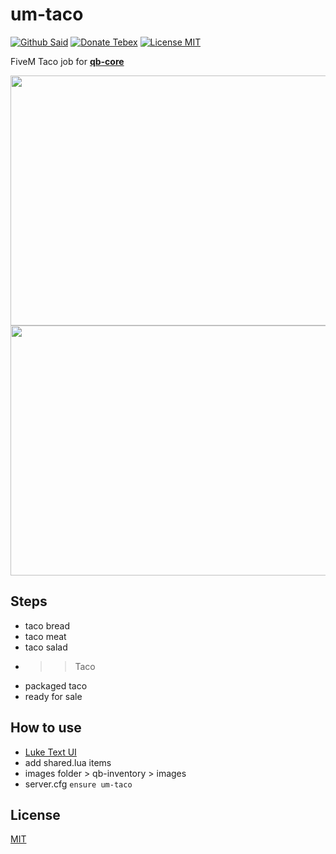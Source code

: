 # um-taco
[![Github Said](https://img.shields.io/badge/Github-alp1x-pink?style=for-the-badge&logo=github)](https://github.com/thedevvil)
[![Donate Tebex](https://img.shields.io/badge/Coffee-Donate-%23FFDD00?style=for-the-badge&logo=buymeacoffee)](https://uyuyorum.tebex.io/package/4721743)
[![License MIT](https://img.shields.io/badge/License-MIT-green?style=for-the-badge&logo=opensourceinitiative)](https://choosealicense.com/licenses/mit/)


FiveM Taco job for **[qb-core](https://github.com/qbcore-framework/qb-core)**

<p align="center">
  <img  width="1000" height="400" src="https://i.hizliresim.com/b7a1gvs.png">
<img  width="1000" height="400" src="https://i.hizliresim.com/bicypm9.png">
</p>


## Steps
+ taco bread
+ taco meat 
+ taco salad 
+ >> Taco
+ packaged taco
+ ready for sale




## How to use
+ [Luke Text UI](https://github.com/LukeWasTakenn/luke_textui)
+ add shared.lua items
+ images folder > qb-inventory > images
+ server.cfg  ```ensure um-taco```


## License
[MIT](https://choosealicense.com/licenses/mit/)
